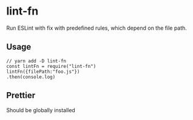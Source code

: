 # lint-fn

Run ESLint with fix with predefined rules, which depend on the file path.

## Usage

```
// yarn add -D lint-fn
const lintFn = require("lint-fn")
lintFn({filePath:"foo.js"})
.then(console.log)
```

## Prettier

Should be globally installed

